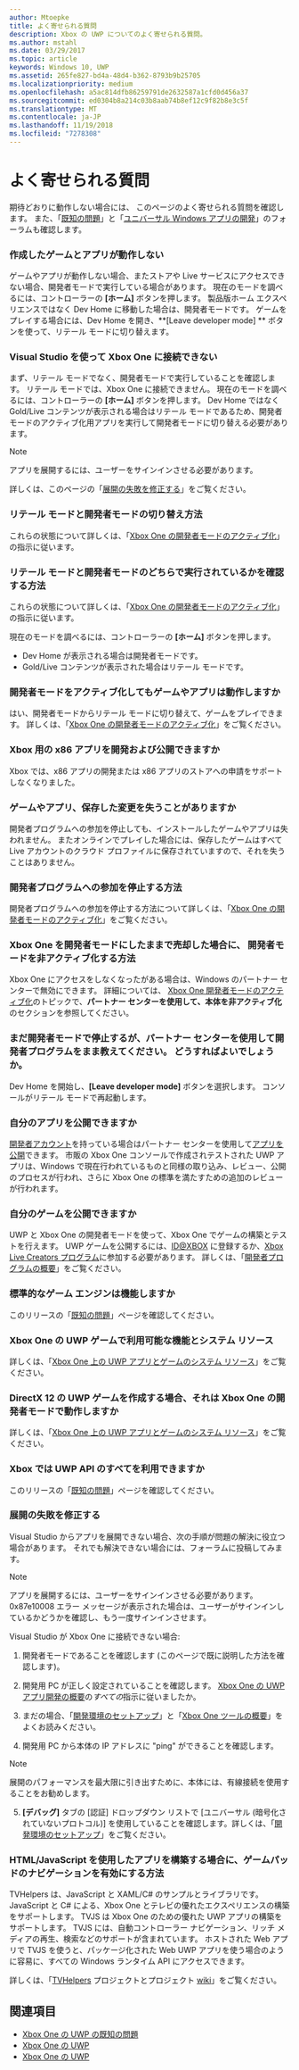 ```yaml
---
author: Mtoepke
title: よく寄せられる質問
description: Xbox の UWP についてのよく寄せられる質問。
ms.author: mstahl
ms.date: 03/29/2017
ms.topic: article
keywords: Windows 10, UWP
ms.assetid: 265fe827-bd4a-48d4-b362-8793b9b25705
ms.localizationpriority: medium
ms.openlocfilehash: a5ac814dfb86259791de2632587a1cfd0d456a37
ms.sourcegitcommit: ed0304b8a214c03b8aab74b8ef12c9f82b8e3c5f
ms.translationtype: MT
ms.contentlocale: ja-JP
ms.lasthandoff: 11/19/2018
ms.locfileid: "7278308"
---
```

# <a name="frequently-asked-questions"></a>よく寄せられる質問

期待どおりに動作しない場合には、 このページのよく寄せられる質問を確認します。 また、「[既知の問題](known-issues.md)」と「[ユニバーサル Windows アプリの開発](https://go.microsoft.com/fwlink/?linkid=839446)」のフォーラムも確認します。 

### <a name="why-arent-my-games-and-apps-working"></a>作成したゲームとアプリが動作しない

ゲームやアプリが動作しない場合、またストアや Live サービスにアクセスできない場合、開発者モードで実行している場合があります。 現在のモードを調べるには、コントローラーの **[ホーム]** ボタンを押します。 製品版ホーム エクスペリエンスではなく Dev Home に移動した場合は、開発者モードです。 ゲームをプレイする場合には、Dev Home を開き、**[Leave developer mode] ** ボタンを使って、リテール モードに切り替えます。

### <a name="why-cant-i-connect-to-my-xbox-one-using-visual-studio"></a>Visual Studio を使って Xbox One に接続できない

まず、リテール モードでなく、開発者モードで実行していることを確認します。 リテール モードでは、Xbox One に接続できません。 現在のモードを調べるには、コントローラーの **[ホーム]** ボタンを押します。 Dev Home ではなく Gold/Live コンテンツが表示される場合はリテール モードであるため、開発者モードのアクティブ化用アプリを実行して開発者モードに切り替える必要があります。

> [!NOTE]
> アプリを展開するには、ユーザーをサインインさせる必要があります。

詳しくは、このページの「[展開の失敗を修正する](#fixing-deployment-failures)」をご覧ください。

### <a name="how-do-i-switch-between-retail-mode-and-developer-mode"></a>リテール モードと開発者モードの切り替え方法

これらの状態について詳しくは、「[Xbox One の開発者モードのアクティブ化](devkit-activation.md)」の指示に従います。

### <a name="how-do-i-know-if-i-am-in-retail-mode-or-developer-mode"></a>リテール モードと開発者モードのどちらで実行されているかを確認する方法

これらの状態について詳しくは、「[Xbox One の開発者モードのアクティブ化](devkit-activation.md)」の指示に従います。 

現在のモードを調べるには、コントローラーの **[ホーム]** ボタンを押します。 
- Dev Home が表示される場合は開発者モードです。
- Gold/Live コンテンツが表示された場合はリテール モードです。

### <a name="will-my-games-and-apps-still-work-if-i-activate-developer-mode"></a>開発者モードをアクティブ化してもゲームやアプリは動作しますか

はい、開発者モードからリテール モードに切り替えて、ゲームをプレイできます。 詳しくは、「[Xbox One の開発者モードのアクティブ化](devkit-activation.md)」をご覧ください。 

### <a name="can-i-develop-and-publish-x86-apps-for-xbox"></a>Xbox 用の x86 アプリを開発および公開できますか
Xbox では、x86 アプリの開発または x86 アプリのストアへの申請をサポートしなくなりました。 

### <a name="will-i-lose-my-games-and-apps-or-saved-changes"></a>ゲームやアプリ、保存した変更を失うことがありますか

開発者プログラムへの参加を停止しても、インストールしたゲームやアプリは失われません。 またオンラインでプレイした場合には、保存したゲームはすべて Live アカウントのクラウド プロファイルに保存されていますので、それを失うことはありません。

### <a name="how-do-i-leave-the-developer-program"></a>開発者プログラムへの参加を停止する方法

開発者プログラムへの参加を停止する方法について詳しくは、「[Xbox One の開発者モードのアクティブ化](devkit-deactivation.md)」をご覧ください。

### <a name="i-sold-my-xbox-one-and-left-it-in-developer-mode-how-do-i-deactivate-developer-mode"></a>Xbox One を開発者モードにしたままで売却した場合に、 開発者モードを非アクティブ化する方法

Xbox One にアクセスをしなくなったがある場合は、Windows のパートナー センターで無効にできます。 詳細については、 [Xbox One 開発者モードのアクティブ化](devkit-deactivation.md#deactivate-your-console-using-partner-center)のトピックで、**パートナー センターを使用して、本体を非アクティブ化**のセクションを参照してください。 

### <a name="i-left-the-developer-program-using-partner-center-but-im-in-still-developer-mode-what-do-i-do"></a>まだ開発者モードで停止するが、パートナー センターを使用して開発者プログラムをまま教えてください。 どうすればよいでしょうか。

Dev Home を開始し、**[Leave developer mode]** ボタンを選択します。 コンソールがリテール モードで再起動します。 

### <a name="can-i-publish-my-app"></a>自分のアプリを公開できますか

[開発者アカウント](https://developer.microsoft.com/store/register)を持っている場合はパートナー センターを使用して[アプリを公開](../publish/index.md)できます。 市販の Xbox One コンソールで作成されテストされた UWP アプリは、Windows で現在行われているものと同様の取り込み、レビュー、公開のプロセスが行われ、さらに Xbox One の標準を満たすための追加のレビューが行われます。

### <a name="can-i-publish-my-game"></a>自分のゲームを公開できますか

UWP と Xbox One の開発者モードを使って、Xbox One でゲームの構築とテストを行えます。 UWP ゲームを公開するには、[ID@XBOX](http://www.xbox.com/Developers/id) に登録するか、[Xbox Live Creators プログラム](https://developer.microsoft.com/games/xbox/xboxlive/creator)に参加する必要があります。 詳しくは、「[開発者プログラムの概要](https://developer.microsoft.com/games/xbox/docs/xboxlive/get-started/developer-program-overview.html)」をご覧ください。

### <a name="will-the-standard-game-engines-work"></a>標準的なゲーム エンジンは機能しますか

このリリースの「[既知の問題](known-issues.md)」ページを確認してください。

### <a name="what-capabilities-and-system-resources-are-available-to-uwp-games-on-xbox-one"></a>Xbox One の UWP ゲームで利用可能な機能とシステム リソース 

詳しくは、「[Xbox One 上の UWP アプリとゲームのシステム リソース](system-resource-allocation.md)」をご覧ください。

### <a name="if-i-create-a-directx-12-uwp-game-will-it-run-on-my-xbox-one-in-developer-mode"></a>DirectX 12 の UWP ゲームを作成する場合、それは Xbox One の開発者モードで動作しますか

詳しくは、「[Xbox One 上の UWP アプリとゲームのシステム リソース](system-resource-allocation.md)」をご覧ください。

### <a name="will-the-entire-uwp-api-surface-be-available-on-xbox"></a>Xbox では UWP API のすべてを利用できますか

このリリースの「[既知の問題](known-issues.md)」ページを確認してください。

### <a name="fixing-deployment-failures"></a>展開の失敗を修正する

Visual Studio からアプリを展開できない場合、次の手順が問題の解決に役立つ場合があります。 それでも解決できない場合には、フォーラムに投稿してみます。

> [!NOTE]
> アプリを展開するには、ユーザーをサインインさせる必要があります。 0x87e10008 エラー メッセージが表示された場合は、ユーザーがサインインしているかどうかを確認し、もう一度サインインさせます。

Visual Studio が Xbox One に接続できない場合:

1. 開発者モードであることを確認します (このページで既に説明した方法を確認します)。
2. 開発用 PC が正しく設定されていることを確認します。 [Xbox One の UWP アプリ開発の概要](getting-started.md)の*すべての*指示に従いましたか。 

3. まだの場合、「[開発環境のセットアップ](development-environment-setup.md)」と「[Xbox One ツールの概要](introduction-to-xbox-tools.md)」をよくお読みください。

4. 開発用 PC から本体の IP アドレスに "ping" ができることを確認します。
  > [!NOTE]
  > 展開のパフォーマンスを最大限に引き出すために、本体には、有線接続を使用することをお勧めします。

5. **[デバッグ]** タブの [認証] ドロップダウン リストで [ユニバーサル (暗号化されていないプロトコル)] を使用していることを確認します。詳しくは、「[開発環境のセットアップ](development-environment-setup.md)」をご覧ください。


### <a name="if-im-building-an-app-using-htmljavascript-how-do-i-enable-gamepad-navigation"></a>HTML/JavaScript を使用したアプリを構築する場合に、ゲームパッドのナビゲーションを有効にする方法

TVHelpers は、JavaScript と XAML/C# のサンプルとライブラリです。JavaScript と C# による、Xbox One とテレビの優れたエクスペリエンスの構築をサポートします。 TVJS は Xbox One のための優れた UWP アプリの構築をサポートします。 TVJS には、自動コントローラー ナビゲーション、リッチ メディアの再生、検索などのサポートが含まれています。 ホストされた Web アプリで TVJS を使うと、パッケージ化された Web UWP アプリを使う場合のように容易に、すべての Windows ランタイム API にアクセスできます。

詳しくは、「[TVHelpers](https://github.com/Microsoft/TVHelpers) プロジェクトとプロジェクト [wiki](https://github.com/Microsoft/TVHelpers/wiki)」をご覧ください。

## <a name="see-also"></a>関連項目
- [Xbox One の UWP の既知の問題](known-issues.md)
- [Xbox One の UWP](index.md)
- [Xbox One の UWP](index.md)

